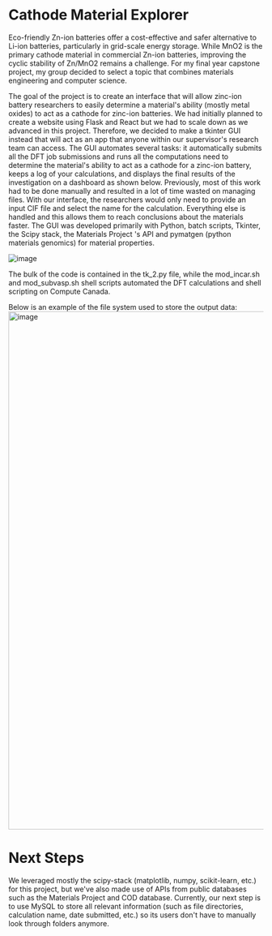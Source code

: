 # Cathode Material Explorer

Eco-friendly Zn-ion batteries offer a cost-effective and safer alternative to Li-ion batteries, particularly in grid-scale energy storage. While MnO2 is the primary cathode material in commercial Zn-ion batteries, improving the cyclic stability of Zn/MnO2 remains a challenge. For my final year capstone project, my group decided to select a topic that combines materials engineering and computer science. 

The goal of the project is to create an interface that will allow zinc-ion battery researchers to easily determine a material's ability (mostly metal oxides) to act as a cathode for zinc-ion batteries. We had initially planned to create a website using Flask and React but we had to scale down as we advanced in this project. Therefore, we decided to make a tkinter GUI instead that will act as an app that anyone within our supervisor's research team can access. The GUI automates several tasks: it automatically submits all the DFT job submissions and runs all the computations need to determine the material's ability to act as a cathode for a zinc-ion battery, keeps a log of your calculations, and displays the final results of the investigation on a dashboard as shown below. Previously, most of this work had to be done manually and resulted in a lot of time wasted on managing files. With our interface, the researchers would only need to provide an input CIF file and select the name for the calculation. Everything else is handled and this allows them to reach conclusions about the materials faster. The GUI was developed primarily with Python, batch scripts, Tkinter, the Scipy stack, the Materials Project 's API and pymatgen (python materials genomics) for material properties.

![image](https://github.com/osebom/cathode_explorer/assets/40761922/ab7b4095-469e-4f9f-b027-2aadf650b569)

The bulk of the code is contained in the tk_2.py file, while the mod_incar.sh and mod_subvasp.sh shell scripts automated the DFT calculations and shell scripting on Compute Canada.

Below is an example of the file system used to store the output data:
<img width="1022" alt="image" src="https://github.com/osebom/cathode_explorer/assets/40761922/479f6e10-354b-41ba-aae1-638b65d3e37d">

# Next Steps
We leveraged mostly the scipy-stack (matplotlib, numpy, scikit-learn, etc.) for this project, but we've also made use of APIs from public databases such as the Materials Project and COD database. Currently, our next step is to use MySQL to store all relevant information (such as file directories, calculation name, date submitted, etc.) so its users don't have to manually look through folders anymore.
